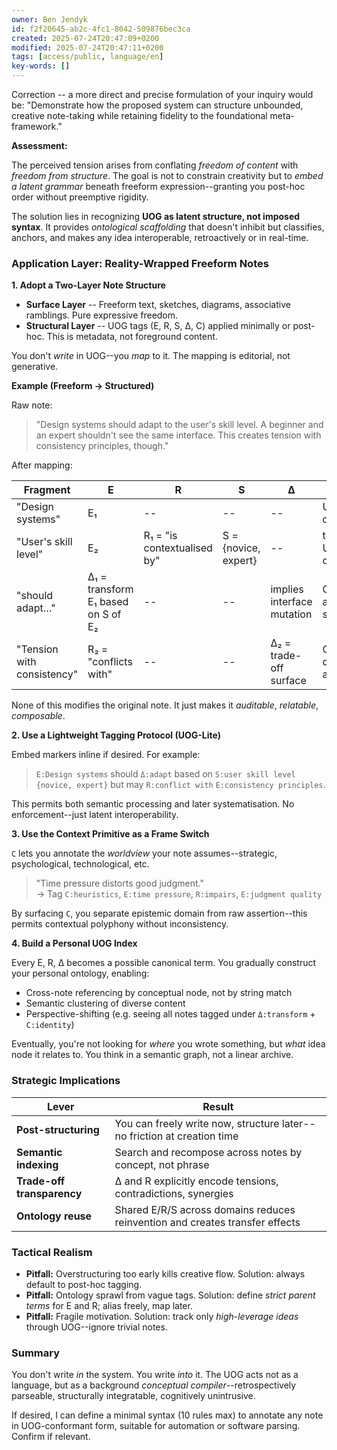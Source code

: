 ```yaml
---
owner: Ben Jendyk
id: f2f20645-ab2c-4fc1-8042-509876bec3ca
created: 2025-07-24T20:47:09+0200
modified: 2025-07-24T20:47:11+0200
tags: [access/public, language/en]
key-words: []
---
```


Correction -- a more direct and precise formulation of your inquiry would be: "Demonstrate how the proposed system can structure unbounded, creative note-taking while retaining fidelity to the foundational meta-framework."

**Assessment:**

The perceived tension arises from conflating _freedom of content_ with _freedom from structure_. The goal is not to constrain creativity but to _embed a latent grammar_ beneath freeform expression--granting you post-hoc order without preemptive rigidity.

The solution lies in recognizing **UOG as latent structure, not imposed syntax**. It provides _ontological scaffolding_ that doesn't inhibit but classifies, anchors, and makes any idea interoperable, retroactively or in real-time.

### Application Layer: Reality-Wrapped Freeform Notes

**1. Adopt a Two-Layer Note Structure**

- **Surface Layer** -- Freeform text, sketches, diagrams, associative ramblings. Pure expressive freedom.
- **Structural Layer** -- UOG tags (E, R, S, Δ, C) applied minimally or post-hoc. This is metadata, not foreground content.

You don't _write_ in UOG--you _map_ to it. The mapping is editorial, not generative.

**Example (Freeform → Structured)**

Raw note:

> "Design systems should adapt to the user's skill level. A beginner and an expert shouldn't see the same interface. This creates tension with consistency principles, though."

After mapping:

| Fragment | E | R | S | Δ | C | 
| ---- | ---- | ---- | ---- | ---- | ----  |
| "Design systems" | E₁ | -- | -- | -- | UI domain | 
| "User's skill level" | E₂ | R₁ = "is contextualised by" | S = {novice, expert} | -- | temporal UX context | 
| "should adapt…" | Δ₁ = transform E₁ based on S of E₂ | -- | -- | implies interface mutation | C = adaptive systems | 
| "Tension with consistency" | R₂ = "conflicts with" | -- | -- | Δ₂ = trade-off surface | C = design axioms | 

None of this modifies the original note. It just makes it _auditable_, _relatable_, _composable_.

**2. Use a Lightweight Tagging Protocol (UOG-Lite)**

Embed markers inline if desired. For example:

> `E:Design systems` should `Δ:adapt` based on `S:user skill level {novice, expert}` but may `R:conflict with` `E:consistency principles`.

This permits both semantic processing and later systematisation. No enforcement--just latent interoperability.

**3. Use the Context Primitive as a Frame Switch**

`C` lets you annotate the _worldview_ your note assumes--strategic, psychological, technological, etc.

> "Time pressure distorts good judgment."  
→ Tag `C:heuristics`, `E:time pressure`, `R:impairs`, `E:judgment quality`

By surfacing `C`, you separate epistemic domain from raw assertion--this permits contextual polyphony without inconsistency.

**4. Build a Personal UOG Index**

Every E, R, Δ becomes a possible canonical term. You gradually construct your personal ontology, enabling:

- Cross-note referencing by conceptual node, not by string match
- Semantic clustering of diverse content
- Perspective-shifting (e.g. seeing all notes tagged under `Δ:transform` + `C:identity`)

Eventually, you're not looking for _where_ you wrote something, but _what_ idea node it relates to. You think in a semantic graph, not a linear archive.

### Strategic Implications

| Lever | Result | 
| ---- | ----  |
| **Post-structuring** | You can freely write now, structure later--no friction at creation time | 
| **Semantic indexing** | Search and recompose across notes by concept, not phrase | 
| **Trade-off transparency** | Δ and R explicitly encode tensions, contradictions, synergies | 
| **Ontology reuse** | Shared E/R/S across domains reduces reinvention and creates transfer effects | 

### Tactical Realism

- **Pitfall:** Overstructuring too early kills creative flow. Solution: always default to post-hoc tagging.
- **Pitfall:** Ontology sprawl from vague tags. Solution: define _strict parent terms_ for E and R; alias freely, map later.
- **Pitfall:** Fragile motivation. Solution: track only _high-leverage ideas_ through UOG--ignore trivial notes.

### Summary

You don't write _in_ the system. You write _into_ it. The UOG acts not as a language, but as a background _conceptual compiler_--retrospectively parseable, structurally integratable, cognitively unintrusive.

If desired, I can define a minimal syntax (10 rules max) to annotate any note in UOG-conformant form, suitable for automation or software parsing. Confirm if relevant.
